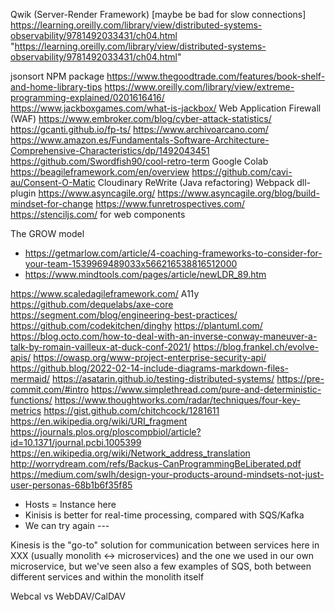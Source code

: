 Qwik (Server-Render Framework) [maybe be bad for slow connections]
https://learning.oreilly.com/library/view/distributed-systems-observability/9781492033431/ch04.html "https://learning.oreilly.com/library/view/distributed-systems-observability/9781492033431/ch04.html"

jsonsort NPM package
https://www.thegoodtrade.com/features/book-shelf-and-home-library-tips
https://www.oreilly.com/library/view/extreme-programming-explained/0201616416/
https://www.jackboxgames.com/what-is-jackbox/
Web Application Firewall (WAF)
https://www.embroker.com/blog/cyber-attack-statistics/
https://gcanti.github.io/fp-ts/
https://www.archivoarcano.com/
https://www.amazon.es/Fundamentals-Software-Architecture-Comprehensive-Characteristics/dp/1492043451
https://github.com/Swordfish90/cool-retro-term
Google Colab
https://beagileframework.com/en/overview
https://github.com/cavi-au/Consent-O-Matic
Cloudinary
ReWrite (Java refactoring)
Webpack dll-plugin
https://www.asyncagile.org/
https://www.asyncagile.org/blog/build-mindset-for-change
https://www.funretrospectives.com/
https://stenciljs.com/ for web components

The GROW model
- https://getmarlow.com/article/4-coaching-frameworks-to-consider-for-your-team-1539969489033x566216538816512000
- https://www.mindtools.com/pages/article/newLDR_89.htm

https://www.scaledagileframework.com/
A11y https://github.com/dequelabs/axe-core
https://segment.com/blog/engineering-best-practices/
https://github.com/codekitchen/dinghy
https://plantuml.com/
https://blog.octo.com/how-to-deal-with-an-inverse-conway-maneuver-a-talk-by-romain-vailleux-at-duck-conf-2021/
https://blog.frankel.ch/evolve-apis/
https://owasp.org/www-project-enterprise-security-api/
https://github.blog/2022-02-14-include-diagrams-markdown-files-mermaid/
https://asatarin.github.io/testing-distributed-systems/
https://pre-commit.com/#intro
https://www.simplethread.com/pure-and-deterministic-functions/
https://www.thoughtworks.com/radar/techniques/four-key-metrics
https://gist.github.com/chitchcock/1281611
https://en.wikipedia.org/wiki/URI_fragment
https://journals.plos.org/ploscompbiol/article?id=10.1371/journal.pcbi.1005399
https://en.wikipedia.org/wiki/Network_address_translation
http://worrydream.com/refs/Backus-CanProgrammingBeLiberated.pdf
https://medium.com/swlh/design-your-products-around-mindsets-not-just-user-personas-68b1b6f35f85

- Hosts = Instance here
- Kinisis is better for real-time processing, compared with SQS/Kafka
- We can try again ---


Kinesis is the "go-to" solution for communication between services here in XXX (usually monolith <-> microservices) and the one we used in our own microservice, but we've seen also a few examples of SQS, both between different services and within the monolith itself

Webcal vs WebDAV/CalDAV